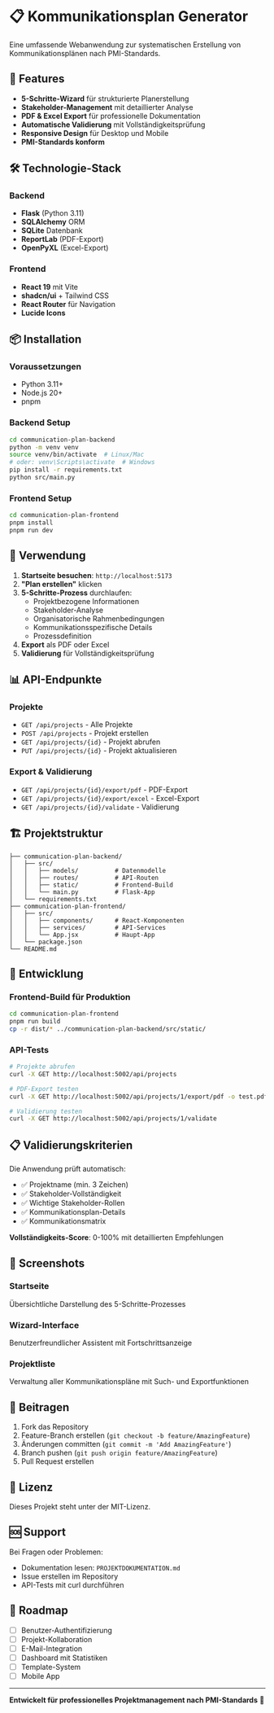 # 📋 Kommunikationsplan Generator

Eine umfassende Webanwendung zur systematischen Erstellung von Kommunikationsplänen nach PMI-Standards.

## 🚀 Features

- **5-Schritte-Wizard** für strukturierte Planerstellung
- **Stakeholder-Management** mit detaillierter Analyse
- **PDF & Excel Export** für professionelle Dokumentation
- **Automatische Validierung** mit Vollständigkeitsprüfung
- **Responsive Design** für Desktop und Mobile
- **PMI-Standards konform**

## 🛠️ Technologie-Stack

### Backend
- **Flask** (Python 3.11)
- **SQLAlchemy** ORM
- **SQLite** Datenbank
- **ReportLab** (PDF-Export)
- **OpenPyXL** (Excel-Export)

### Frontend
- **React 19** mit Vite
- **shadcn/ui** + Tailwind CSS
- **React Router** für Navigation
- **Lucide Icons**

## 📦 Installation

### Voraussetzungen
- Python 3.11+
- Node.js 20+
- pnpm

### Backend Setup
```bash
cd communication-plan-backend
python -m venv venv
source venv/bin/activate  # Linux/Mac
# oder: venv\Scripts\activate  # Windows
pip install -r requirements.txt
python src/main.py
```

### Frontend Setup
```bash
cd communication-plan-frontend
pnpm install
pnpm run dev
```

## 🎯 Verwendung

1. **Startseite besuchen**: `http://localhost:5173`
2. **"Plan erstellen"** klicken
3. **5-Schritte-Prozess** durchlaufen:
   - Projektbezogene Informationen
   - Stakeholder-Analyse
   - Organisatorische Rahmenbedingungen
   - Kommunikationsspezifische Details
   - Prozessdefinition
4. **Export** als PDF oder Excel
5. **Validierung** für Vollständigkeitsprüfung

## 📊 API-Endpunkte

### Projekte
- `GET /api/projects` - Alle Projekte
- `POST /api/projects` - Projekt erstellen
- `GET /api/projects/{id}` - Projekt abrufen
- `PUT /api/projects/{id}` - Projekt aktualisieren

### Export & Validierung
- `GET /api/projects/{id}/export/pdf` - PDF-Export
- `GET /api/projects/{id}/export/excel` - Excel-Export
- `GET /api/projects/{id}/validate` - Validierung

## 🏗️ Projektstruktur

```
├── communication-plan-backend/
│   ├── src/
│   │   ├── models/          # Datenmodelle
│   │   ├── routes/          # API-Routen
│   │   ├── static/          # Frontend-Build
│   │   └── main.py          # Flask-App
│   └── requirements.txt
├── communication-plan-frontend/
│   ├── src/
│   │   ├── components/      # React-Komponenten
│   │   ├── services/        # API-Services
│   │   └── App.jsx          # Haupt-App
│   └── package.json
└── README.md
```

## 🔧 Entwicklung

### Frontend-Build für Produktion
```bash
cd communication-plan-frontend
pnpm run build
cp -r dist/* ../communication-plan-backend/src/static/
```

### API-Tests
```bash
# Projekte abrufen
curl -X GET http://localhost:5002/api/projects

# PDF-Export testen
curl -X GET http://localhost:5002/api/projects/1/export/pdf -o test.pdf

# Validierung testen
curl -X GET http://localhost:5002/api/projects/1/validate
```

## 📋 Validierungskriterien

Die Anwendung prüft automatisch:
- ✅ Projektname (min. 3 Zeichen)
- ✅ Stakeholder-Vollständigkeit
- ✅ Wichtige Stakeholder-Rollen
- ✅ Kommunikationsplan-Details
- ✅ Kommunikationsmatrix

**Vollständigkeits-Score**: 0-100% mit detaillierten Empfehlungen

## 🎨 Screenshots

### Startseite
Übersichtliche Darstellung des 5-Schritte-Prozesses

### Wizard-Interface
Benutzerfreundlicher Assistent mit Fortschrittsanzeige

### Projektliste
Verwaltung aller Kommunikationspläne mit Such- und Exportfunktionen

## 🤝 Beitragen

1. Fork das Repository
2. Feature-Branch erstellen (`git checkout -b feature/AmazingFeature`)
3. Änderungen committen (`git commit -m 'Add AmazingFeature'`)
4. Branch pushen (`git push origin feature/AmazingFeature`)
5. Pull Request erstellen

## 📄 Lizenz

Dieses Projekt steht unter der MIT-Lizenz.

## 🆘 Support

Bei Fragen oder Problemen:
- Dokumentation lesen: `PROJEKTDOKUMENTATION.md`
- Issue erstellen im Repository
- API-Tests mit curl durchführen

## 🔮 Roadmap

- [ ] Benutzer-Authentifizierung
- [ ] Projekt-Kollaboration
- [ ] E-Mail-Integration
- [ ] Dashboard mit Statistiken
- [ ] Template-System
- [ ] Mobile App

---

**Entwickelt für professionelles Projektmanagement nach PMI-Standards** 🎯

